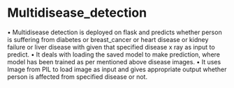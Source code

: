 # Multidisease_detection
•	Multidisease detection is deployed on flask and predicts whether person is suffering from diabetes or breast_cancer or heart disease or kidney failure or liver disease with given that specified disease x ray as input to predict. 
•	It deals with loading the saved model to make prediction, where model has been trained as per mentioned above disease images.
•	It uses Image from PIL  to load image as input and gives appropriate output whether person is affected from specified disease or not.
